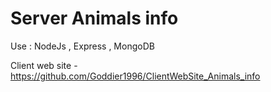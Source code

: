 # Server Animals info

Use : NodeJs , Express , MongoDB

Client web site - https://github.com/Goddier1996/ClientWebSite_Animals_info
 
 
 
  
    
  
  
 

